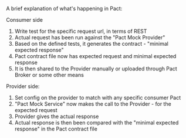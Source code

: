 A brief explanation of what's happening in Pact:

Consumer side
1. Write test for the specific request url, in terms of REST
2. Actual request has been run against the "Pact Mock Provider"
3. Based on the defined tests, it generates the contract - "minimal expected response"
4. Pact contract file now has expected request and minimal expected response
5. It is then shared to the Provider manually or uploaded through Pact Broker or some other means

Provider side:
1. Set config on the provider to match with any specific consumer Pact
2. "Pact Mock Service" now makes the call to the Provider - for the expected request
3. Provider gives the actual response
4. Actual response is then been compared with the "minimal expected response" in the Pact contract file